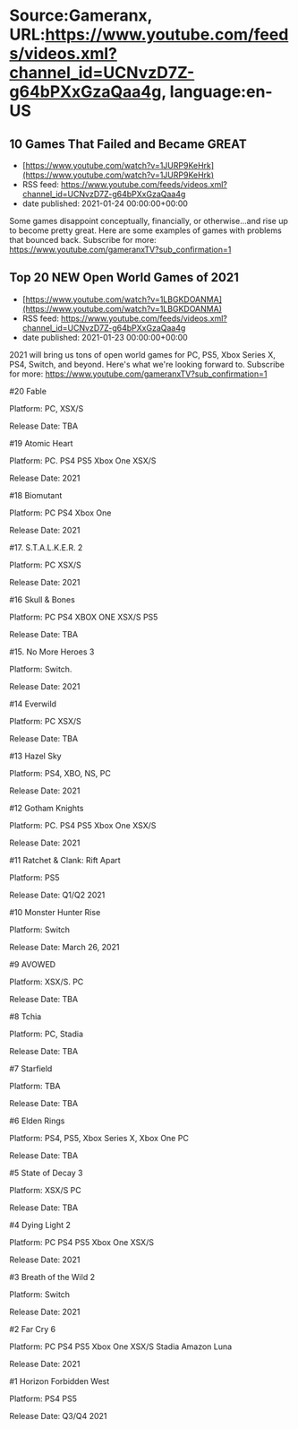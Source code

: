 # Source:Gameranx, URL:https://www.youtube.com/feeds/videos.xml?channel_id=UCNvzD7Z-g64bPXxGzaQaa4g, language:en-US

## 10 Games That Failed and Became GREAT
 - [https://www.youtube.com/watch?v=1JURP9KeHrk](https://www.youtube.com/watch?v=1JURP9KeHrk)
 - RSS feed: https://www.youtube.com/feeds/videos.xml?channel_id=UCNvzD7Z-g64bPXxGzaQaa4g
 - date published: 2021-01-24 00:00:00+00:00

Some games disappoint conceptually, financially, or otherwise...and rise up to become pretty great. Here are some examples of games with problems that bounced back.
Subscribe for more: https://www.youtube.com/gameranxTV?sub_confirmation=1

## Top 20 NEW Open World Games of 2021
 - [https://www.youtube.com/watch?v=1LBGKDOANMA](https://www.youtube.com/watch?v=1LBGKDOANMA)
 - RSS feed: https://www.youtube.com/feeds/videos.xml?channel_id=UCNvzD7Z-g64bPXxGzaQaa4g
 - date published: 2021-01-23 00:00:00+00:00

2021 will bring us tons of open world games for PC, PS5, Xbox Series X, PS4, Switch, and beyond. Here's what we're looking forward to.
Subscribe for more: https://www.youtube.com/gameranxTV?sub_confirmation=1

#20 Fable

Platform: PC, XSX/S

Release Date: TBA



#19 Atomic Heart

Platform: PC. PS4 PS5 Xbox One XSX/S

Release Date: 2021 



#18 Biomutant

Platform: PC PS4 Xbox One

Release Date: 2021



#17. S.T.A.L.K.E.R. 2

Platform: PC XSX/S

Release Date: 2021



#16 Skull & Bones 

Platform: PC PS4 XBOX ONE XSX/S PS5

Release Date: TBA



#15. No More Heroes 3

Platform: Switch. 

Release Date: 2021



#14 Everwild

Platform: PC XSX/S

Release Date: TBA



#13 Hazel Sky

Platform: PS4, XBO, NS, PC

Release Date: 2021



#12 Gotham Knights 

Platform: PC. PS4 PS5 Xbox One XSX/S

Release Date: 2021



#11 Ratchet & Clank: Rift Apart 

Platform: PS5

Release Date: Q1/Q2 2021



#10 Monster Hunter Rise 

Platform: Switch 

Release Date: March 26, 2021



#9 AVOWED

Platform: XSX/S. PC

Release Date: TBA



#8 Tchia

Platform: PC, Stadia

Release Date: TBA



#7 Starfield

Platform: TBA

Release Date: TBA



#6 Elden Rings

Platform: PS4, PS5, Xbox Series X, Xbox One PC

Release Date: TBA



#5 State of Decay 3

Platform: XSX/S PC 

Release Date: TBA



#4 Dying Light 2 

Platform: PC PS4 PS5 Xbox One XSX/S

Release Date: 2021 



#3 Breath of the Wild 2

Platform: Switch

Release Date: 2021



#2 Far Cry 6 

Platform: PC PS4 PS5 Xbox One XSX/S Stadia Amazon Luna 

Release Date: 2021



#1 Horizon Forbidden West

Platform: PS4 PS5

Release Date: Q3/Q4 2021

